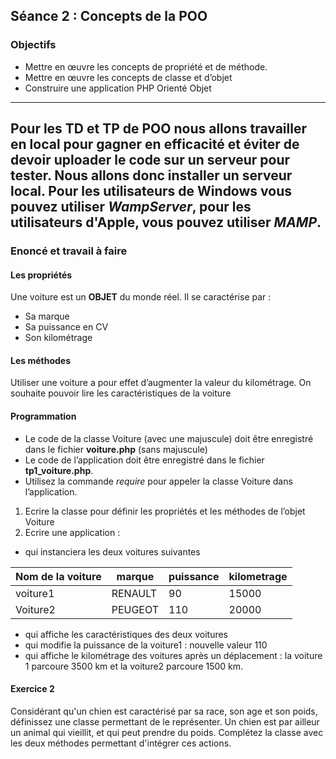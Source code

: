 ## Séance 2 : Concepts de la POO

###	Objectifs

*	Mettre en œuvre les concepts de propriété et de méthode.
*	Mettre en œuvre les concepts de classe et d’objet
*	Construire une application PHP Orienté Objet

----------
Pour les TD et TP de POO nous allons travailler en local pour gagner en efficacité et éviter de devoir uploader le code sur un serveur pour tester. Nous allons donc installer un serveur local. Pour les utilisateurs de **Windows** vous pouvez utiliser *WampServer*, pour les utilisateurs d'**Apple**, vous pouvez utiliser *MAMP*.
----------

###	Enoncé et travail à faire

#### Les propriétés

Une voiture est un **OBJET** du monde réel. Il se caractérise par :
*	Sa marque
*	Sa puissance en CV
*	Son kilométrage

#### Les méthodes

Utiliser une voiture a pour effet d’augmenter la valeur du kilométrage.
On souhaite pouvoir lire les caractéristiques de la voiture



#### Programmation

*	Le code de la classe Voiture (avec une majuscule) doit être enregistré dans le fichier **voiture.php** (sans majuscule)
*	Le code de l’application doit être enregistré dans le fichier **tp1_voiture.php**. 
* Utilisez la commande *require* pour appeler la classe Voiture dans l’application.

1.	Ecrire la classe pour définir les propriétés et les méthodes de l’objet Voiture
2.	Ecrire une application :

* qui instanciera les deux voitures suivantes

| Nom de la voiture | marque   | puissance | kilometrage |
| ----------------- | -------- | --------- | ----------- |
| voiture1          | RENAULT  | 90        | 15000       | 
| Voiture2          | PEUGEOT  | 110       | 20000       | 

*	qui affiche les caractéristiques des deux voitures
*	qui modifie la puissance de la voiture1 : nouvelle valeur 110
*	qui affiche le kilométrage des voitures après un déplacement : la voiture 1 parcoure 3500 km et la voiture2 parcoure 1500 km.

#### Exercice 2

Considérant qu'un chien est caractérisé par sa race, son age et son poids, définissez une classe permettant de le représenter. Un chien est par ailleur un animal qui vieillit, et qui peut prendre du poids. Complétez la classe avec les deux méthodes permettant d'intégrer ces actions.
